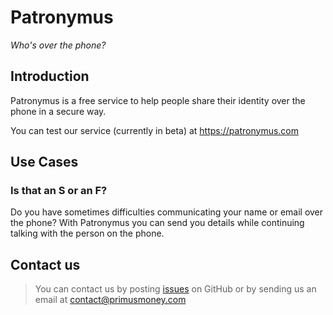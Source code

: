 # Patronymus
*Who's over the phone?*
## Introduction
Patronymus is a free service to help people share their identity over the phone in a secure way.

You can test our service (currently in beta) at https://patronymus.com

## Use Cases
### Is that an S or an F?
Do you have sometimes difficulties communicating your name or email over the phone? With Patronymus you can send you details while continuing talking with the person on the phone.

## Contact us
> You can contact us by posting [issues](https://github.com/PrimusMoney/patronymus/issues) on GitHub or by sending us an email at contact@primusmoney.com
